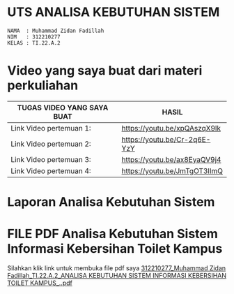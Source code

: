 # UTS ANALISA KEBUTUHAN SISTEM

```
NAMA  : Muhammad Zidan Fadillah
NIM   : 312210277
KELAS : TI.22.A.2
```




# Video yang saya buat dari materi perkuliahan


| TUGAS VIDEO YANG SAYA BUAT | HASIL  |
| --- | --- |
| Link Video pertemuan 1: |https://youtu.be/xpQAszqX9lk |
| Link Video pertemuan 2: |https://youtu.be/Cr-2q6E-YzY |
| Link Video pertemuan 3: |https://youtu.be/ax8EyaQV9j4 |
| Link Video pertemuan 4: |https://youtu.be/JmTgOT3lImQ |
# Laporan Analisa Kebutuhan Sistem

#  FILE PDF Analisa Kebutuhan Sistem Informasi Kebersihan Toilet Kampus 
Silahkan klik link untuk membuka file pdf saya [312210277_Muhammad Zidan Fadillah_TI.22.A.2_ANALISA KEBUTUHAN SISTEM INFORMASI KEBERSIHAN TOILET KAMPUS_..pdf](https://github.com/muhammadzidanfadilah/UTS_ANALISA_KEBUTUHAN_SISTEM/files/15335780/312210277_Muhammad.Zidan.Fadillah_TI.22.A.2_ANALISA.KEBUTUHAN.SISTEM.INFORMASI.KEBERSIHAN.TOILET.KAMPUS_.pdf)



